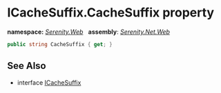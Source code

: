 # ICacheSuffix.CacheSuffix property
**namespace:** *[Serenity.Web](../../README.md#serenity.web-namespace)*   **assembly**: *[Serenity.Net.Web](../../README.md)*

```csharp
public string CacheSuffix { get; }
```

## See Also

* interface [ICacheSuffix](../ICacheSuffix.md)